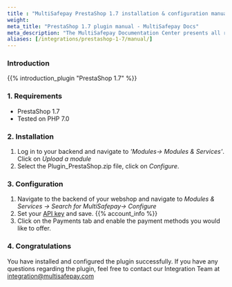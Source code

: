 ```yaml
---
title : "MultiSafepay PrestaShop 1.7 installation & configuration manual"
weight:
meta_title: "PrestaShop 1.7 plugin manual - MultiSafepay Docs"
meta_description: "The MultiSafepay Documentation Center presents all relevant information about our Plugins and API. You can also find support pages for payment methods, tools and general questions as well as the contact details of our Support and Integration Teams."
aliases: [/integrations/prestashop-1-7/manual/]
---
```


### Introduction

{{% introduction_plugin "PrestaShop 1.7" %}}

### 1. Requirements
- PrestaShop 1.7
- Tested on PHP 7.0

### 2. Installation
1. Log in to your backend and navigate to _'Modules→ Modules & Services'_.
Click on _Upload a module_
2. Select the Plugin_PrestaShop.zip file, click on _Configure_.

### 3. Configuration
1. Navigate to the backend of your webshop and navigate to _Modules & Services → Search for MultiSafepay→
Configure_
2. Set your [API key](/faq/general/glossary/#api-key) and save. {{% account_info %}}
3. Click on the Payments tab and enable the payment methods you would like to offer.

### 4. Congratulations
You have installed and configured the plugin successfully. If you have any questions regarding the plugin, feel free to contact our Integration Team at <integration@multisafepay.com>